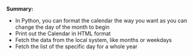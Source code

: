 **Summary:**

- In Python, you can format the calendar the way you want as you can change the day of the month to begin
- Print out the Calendar in HTML format
- Fetch the data from the local system, like months or weekdays
- Fetch the list of the specific day for a whole year

